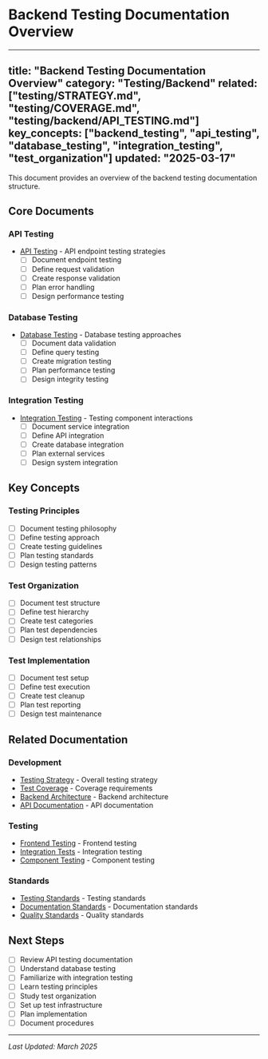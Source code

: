 # Backend Testing Documentation Overview

---
title: "Backend Testing Documentation Overview"
category: "Testing/Backend"
related: ["testing/STRATEGY.md", "testing/COVERAGE.md", "testing/backend/API_TESTING.md"]
key_concepts: ["backend_testing", "api_testing", "database_testing", "integration_testing", "test_organization"]
updated: "2025-03-17"
---

This document provides an overview of the backend testing documentation structure.

## Core Documents

### API Testing
- [API Testing](API_TESTING.md) - API endpoint testing strategies
  - [ ] Document endpoint testing
  - [ ] Define request validation
  - [ ] Create response validation
  - [ ] Plan error handling
  - [ ] Design performance testing

### Database Testing
- [Database Testing](DATABASE_TESTING.md) - Database testing approaches
  - [ ] Document data validation
  - [ ] Define query testing
  - [ ] Create migration testing
  - [ ] Plan performance testing
  - [ ] Design integrity testing

### Integration Testing
- [Integration Testing](INTEGRATION_TESTING.md) - Testing component interactions
  - [ ] Document service integration
  - [ ] Define API integration
  - [ ] Create database integration
  - [ ] Plan external services
  - [ ] Design system integration

## Key Concepts

### Testing Principles
- [ ] Document testing philosophy
- [ ] Define testing approach
- [ ] Create testing guidelines
- [ ] Plan testing standards
- [ ] Design testing patterns

### Test Organization
- [ ] Document test structure
- [ ] Define test hierarchy
- [ ] Create test categories
- [ ] Plan test dependencies
- [ ] Design test relationships

### Test Implementation
- [ ] Document test setup
- [ ] Define test execution
- [ ] Create test cleanup
- [ ] Plan test reporting
- [ ] Design test maintenance

## Related Documentation

### Development
- [Testing Strategy](../../STRATEGY.md) - Overall testing strategy
- [Test Coverage](../../COVERAGE.md) - Coverage requirements
- [Backend Architecture](../../../backend/ARCHITECTURE.md) - Backend architecture
- [API Documentation](../../../backend/api/API_REFERENCE.md) - API documentation

### Testing
- [Frontend Testing](../frontend/UI_TESTING.md) - Frontend testing
- [Integration Tests](../frontend/INTEGRATION_TESTING.md) - Integration testing
- [Component Testing](../frontend/COMPONENT_TESTING.md) - Component testing

### Standards
- [Testing Standards](../../../standards/TESTING_STANDARDS.md) - Testing standards
- [Documentation Standards](../../../standards/DOCUMENTATION.md) - Documentation standards
- [Quality Standards](../../../standards/QUALITY_STANDARDS.md) - Quality standards

## Next Steps

- [ ] Review API testing documentation
- [ ] Understand database testing
- [ ] Familiarize with integration testing
- [ ] Learn testing principles
- [ ] Study test organization
- [ ] Set up test infrastructure
- [ ] Plan implementation
- [ ] Document procedures

---

*Last Updated: March 2025* 